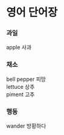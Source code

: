 # 영어 단어장  

### 과일
apple 사과

### 채소
bell pepper 피망  
lettuce 상추  
piment 고추  

### 행동    
wander 방황하다
